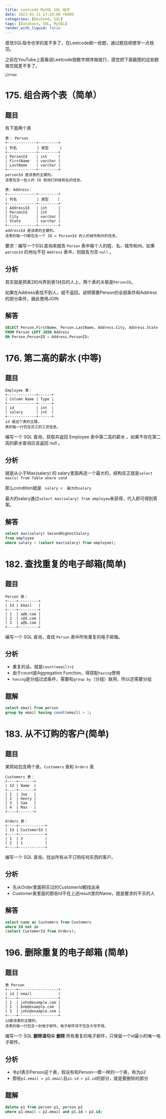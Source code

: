 ```yaml
---
title: Leetcode MySQL SQL 指令
date: 2023-01-11 17:29:00 +0800
categories: [Backend, SQL]
tags: [Database, SQL, MySQL]
render_with_liquid: false
---
```


感觉SQL指令也学的差不多了，在Leetcode刷一些题，通过题目顺便学一点规范。

之前在YouTube上面看说Leetcode按数字顺序做就行，感觉把下面截图的这些题做完就差不多了。

<img src="https://user-images.githubusercontent.com/84035000/211770619-cfea1a5f-04e9-43bc-8bda-17c58d0222f2.png" alt="image" style="zoom:67%;" />

# 175. 组合两个表（简单）

## 题目

有下面两个表

```
表： Person
+-------------+---------+
| 列名         | 类型     |
+-------------+---------+
| PersonId    | int     |
| FirstName   | varchar |
| LastName    | varchar |
+-------------+---------+
personId 是该表的主键列。
该表包含一些人的 ID 和他们的姓和名的信息。
```

```
表: Address：
+-------------+---------+
| 列名         | 类型    |
+-------------+---------+
| AddressId   | int     |
| PersonId    | int     |
| City        | varchar |
| State       | varchar |
+-------------+---------+
addressId 是该表的主键列。
该表的每一行都包含一个 ID = PersonId 的人的城市和州的信息。
```

要求：编写一个SQL查询来报告 `Person` 表中每个人的姓、名、城市和州。如果 `personId` 的地址不在 `Address` 表中，则报告为空  `null` 。

## 分析

其实就是把表2的州弄到表1对应的人上，两个表的关联是`PersonID`。

如果在Address表找不到人，就不返回，说明需要Person的全部条件和Address的部分条件，据此使用JOIN

## 解答

```sql
SELECT Person.FirstName, Person.LastName, Address.City, Address.State
FROM Person LEFT JOIN Address
ON Person.PersonID = Address.PersonID;
```



# 176. 第二高的薪水 (中等)

## 题目

```
Employee 表：
+-------------+------+
| Column Name | Type |
+-------------+------+
| id          | int  |
| salary      | int  |
+-------------+------+
id 是这个表的主键。
表的每一行包含员工的工资信息。
```


编写一个 SQL 查询，获取并返回 Employee 表中第二高的薪水 。如果不存在第二高的薪水查询应该返回 null 。

## 分析

就是从小于Max(salary) 的 salary里面再选一个最大的，结构反正就是`select max(s) from Table where cond`

那么condition就是 ` salary <  最大的salary`

最大的salary通过`select max(salary) from employee`来获得，代入即可得到答案。

## 解答

```sql
select max(salary) SecondHighestSalary
from employee
where salary < (select max(salary) from employee);
```



# 182. 查找重复的电子邮箱(简单)

## 题目

```
Person 表：
+----+---------+
| Id | Email   |
+----+---------+
| 1  | a@b.com |
| 2  | c@d.com |
| 3  | a@b.com |
+----+---------+

```

编写一个 SQL 查询，查找 `Person` 表中所有重复的电子邮箱。

## 分析

- 重复的话，就是`count(email)>1`
- 由于count是Aggregation Function，得搭配`having`使用
- `having`是分组过滤条件，需要和`group by`（分组）联用，所以还需要分组

## 题解

```sql
select email from person
group by email having count(email) > 1;
```



# 183. 从不订购的客户(简单)

## 题目

某网站包含两个表，`Customers` 表和 `Orders` 表

```
Customers 表：
+----+-------+
| Id | Name  |
+----+-------+
| 1  | Joe   |
| 2  | Henry |
| 3  | Sam   |
| 4  | Max   |
+----+-------+

Orders 表：
+----+------------+
| Id | CustomerId |
+----+------------+
| 1  | 3          |
| 2  | 1          |
+----+------------+
```

编写一个 SQL 查询，找出所有从不订购任何东西的客户。

## 分析

- 先从Order里面把买过的CustomerId都找出来
- Customer表里面的那些Id不在上述result里的Name，就是要求的不买的人

## 解答

```sql
select name as Customers from Customers
where Id not in 
(select CustomerId from Orders);
```



# 196. 删除重复的电子邮箱 (简单)

## 题目

```
表 Person
+----+------------------+
| id | email            |
+----+------------------+
| 1  | john@example.com |
| 2  | bob@example.com  |
| 3  | john@example.com |
+----+------------------+
id是该表的主键列。
该表的每一行包含一封电子邮件。电子邮件将不包含大写字母。

```

编写一个 SQL **删除语句**来 **删除** 所有重复的电子邮件，只保留一个id最小的唯一电子邮件。

## 分析

- 令p1表示Person这个表，假设有和Person一模一样的一个表，称为p2
- 那些`p1.email = p2.email`且`p1.id > p2.id`的部分，就是要删除的部分

## 题解

```sql
delete p1 from person p1, person p2
where p1.email = p2.email and p1.id > p2.id;
```

